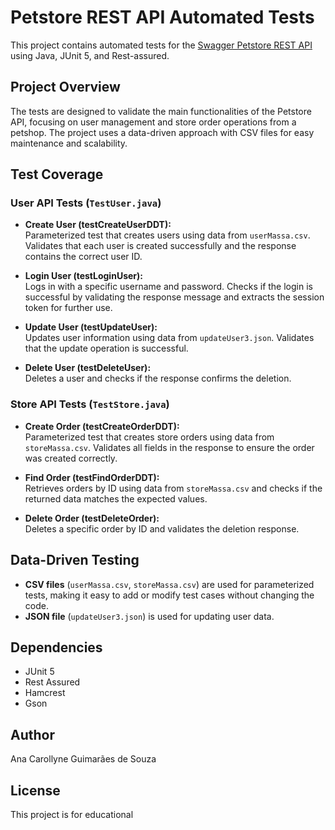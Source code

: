 # Petstore REST API Automated Tests

This project contains automated tests for the [Swagger Petstore REST API](https://petstore.swagger.io/) using Java, JUnit 5, and Rest-assured.

## Project Overview

The tests are designed to validate the main functionalities of the Petstore API, focusing on user management and store order operations from a petshop. The project uses a data-driven approach with CSV files for easy maintenance and scalability.

## Test Coverage

### User API Tests (`TestUser.java`)

- **Create User (testCreateUserDDT):**  
  Parameterized test that creates users using data from `userMassa.csv`. Validates that each user is created successfully and the response contains the correct user ID.

- **Login User (testLoginUser):**  
  Logs in with a specific username and password. Checks if the login is successful by validating the response message and extracts the session token for further use.

- **Update User (testUpdateUser):**  
  Updates user information using data from `updateUser3.json`. Validates that the update operation is successful.

- **Delete User (testDeleteUser):**  
  Deletes a user and checks if the response confirms the deletion.

### Store API Tests (`TestStore.java`)

- **Create Order (testCreateOrderDDT):**  
  Parameterized test that creates store orders using data from `storeMassa.csv`. Validates all fields in the response to ensure the order was created correctly.

- **Find Order (testFindOrderDDT):**  
  Retrieves orders by ID using data from `storeMassa.csv` and checks if the returned data matches the expected values.

- **Delete Order (testDeleteOrder):**  
  Deletes a specific order by ID and validates the deletion response.

## Data-Driven Testing

- **CSV files** (`userMassa.csv`, `storeMassa.csv`) are used for parameterized tests, making it easy to add or modify test cases without changing the code.
- **JSON file** (`updateUser3.json`) is used for updating user data.


## Dependencies

- JUnit 5
- Rest Assured
- Hamcrest
- Gson

## Author

Ana Carollyne Guimarães de Souza

## License

This project is for educational